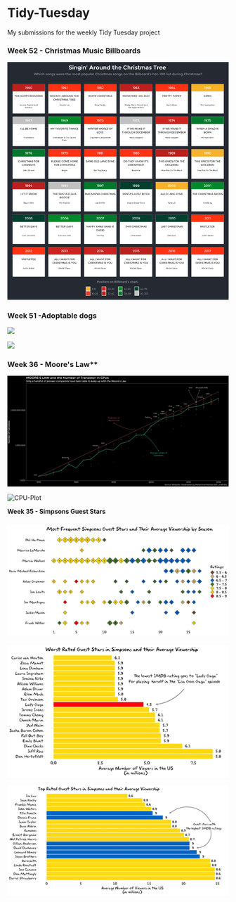 # Tidy-Tuesday
My submissions for the weekly Tidy Tuesday project



### **Week 52 - Christmas Music Billboards**

![](https://github.com/mcnakhaee/Tidy-Tuesday/blob/master/2019/Week%2052%20-%20Christmas%20Music%20Billboards/Plots/00001d.png)

### Week 51 -Adoptable dogs

![](/https://github.com/mcnakhaee/Tidy-Tuesday/blob/master/2019/Week%2051%20-%20Adoptable%20dogs/Plots/tags_Akbar.jpg)

![](/https://github.com/mcnakhaee/Tidy-Tuesday/blob/master/2019/Week%2051%20-%20Adoptable%20dogs/Plots/ccc.png)





### Week 36 - Moore's Law**

![](https://github.com/mcnakhaee/Tidy-Tuesday/blob/master/2019/Week%2036%20-%20Moore's%20Law/Plots/CPU-Plot.jpg)

![CPU-Plot](https://github.com/mcnakhaee/Tidy-Tuesday/blob/master/2019/Week%2036%20-%20Moore's%20Law/Plots/CPU.jpg)



**Week 35 - Simpsons Guest Stars**

### ![](https://github.com/mcnakhaee/Tidy-Tuesday/blob/master/Week%2035%20-%20Simpsons%20Guests/Plots/1.jpg)

![2](https://github.com/mcnakhaee/Tidy-Tuesday/blob/master/2019/Week%2035%20-%20Simpsons%20Guests/Plots/2.jpg)

![3](https://github.com/mcnakhaee/Tidy-Tuesday/blob/master/2019/Week%2035%20-%20Simpsons%20Guests/Plots/3.jpg)

